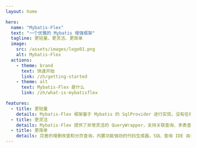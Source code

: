 ```yaml
---
layout: home

hero:
  name: "Mybatis-Flex"
  text: "一个优雅的 Mybatis 增强框架"
  tagline: 更轻量、更灵活、更简单
  image:
    src: /assets/images/logo01.png
    alt: Mybatis-Flex
  actions:
    - theme: brand
      text: 快速开始
      link: /zh/getting-started
    - theme: alt
      text: Mybatis-Flex 是什么
      link: /zh/what-is-mybatisflex

features:
  - title: 更轻量
    details: Mybatis-Flex 框架基于 Mybatis 的 SqlProvider 进行实现，没有任何连拦截器，没有任何第三方依赖，没有任何 Sql Parse，因此也会有更高的性能。
  - title: 更灵活
    details: Mybatis-Flex 提供了非常灵活的 QueryWrapper，支持关联查询、多表查询、多主键、逻辑删除、乐观锁更新、数据填充、数据脱敏....
  - title: 更简单
    details: 完善的增删改查和分页查询，内置功能强劲的代码生成器，SQL 查询 IDE 自动提示...
---
```



